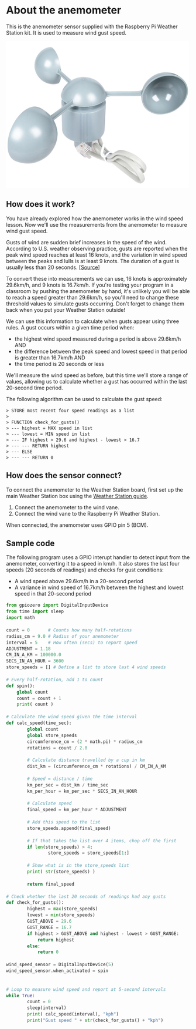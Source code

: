 # About the anemometer

This is the anemometer sensor supplied with the Raspberry Pi Weather Station kit. It is used to measure wind gust speed.

![Anemometer](images/anemometer.png)

## How does it work?

You have already explored how the anemometer works in the wind speed lesson. Now we'll use the measurements from the anemometer to measure wind gust speed.

Gusts of wind are sudden brief increases in the speed of the wind. According to U.S. weather observing practice, gusts are reported when the peak wind speed reaches at least 16 knots, and the variation in wind speed between the peaks and lulls is at least 9 knots. The duration of a gust is usually less than 20 seconds. [[Source](http://glossary.ametsoc.org/wiki/Gust)]

To convert these into measurements we can use, 16 knots is approximately 29.6km/h, and 9 knots is 16.7km/h. If you're testing your program in a classroom by pushing the anemometer by hand, it's unlikely you will be able to reach a speed greater than 29.6km/h, so you'll need to change these threshold values to simulate gusts occurring. Don't forget to change them back when you put your Weather Station outside!

We can use this information to calculate when gusts appear using three rules. A gust occurs within a given time period when:

- the highest wind speed measured during a period is above 29.6km/h AND
- the difference between the peak speed and lowest speed in that period is greater than 16.7km/h AND
- the time period is 20 seconds or less

We'll measure the wind speed as before, but this time we'll store a range of values, allowing us to calculate whether a gust has occurred within the last 20-second time period.

The following algorithm can be used to calculate the gust speed:

    > STORE most recent four speed readings as a list
    >
    > FUNCTION check_for_gusts()
    > --- highest = MAX speed in list
    > --- lowest = MIN speed in list
    > --- IF highest > 29.6 and highest - lowest > 16.7
    > --- --- RETURN highest
    > --- ELSE
    > --- --- RETURN 0

## How does the sensor connect?

To connect the anemometer to the Weather Station board, first set up the main Weather Station box using the [Weather Station guide](https://www.raspberrypi.org/learning/weather-station-guide).

1. Connect the anemometer to the wind vane.
1. Connect the wind vane to the Raspberry Pi Weather Station.

When connected, the anemometer uses GPIO pin 5 (BCM).


## Sample code

The following program uses a GPIO interupt handler to detect input from the anemometer, converting it to a speed in km/h. It also stores the last four speeds (20 seconds of readings) and checks for gust conditions:

- A wind speed above 29.6km/h in a 20-second period
- A variance in wind speed of 16.7km/h between the highest and lowest speed in that 20-second period

```python
from gpiozero import DigitalInputDevice
from time import sleep
import math

count = 0       # Counts how many half-rotations
radius_cm = 9.0 # Radius of your anemometer
interval = 5    # How often (secs) to report speed
ADJUSTMENT = 1.18
CM_IN_A_KM = 100000.0
SECS_IN_AN_HOUR = 3600 
store_speeds = [] # Define a list to store last 4 wind speeds

# Every half-rotation, add 1 to count
def spin():
    global count
    count = count + 1
    print( count )

# Calculate the wind speed given the time interval 
def calc_speed(time_sec):
        global count
        global store_speeds
        circumference_cm = (2 * math.pi) * radius_cm        
        rotations = count / 2.0

        # Calculate distance travelled by a cup in km
        dist_km = (circumference_cm * rotations) / CM_IN_A_KM

        # Speed = distance / time
        km_per_sec = dist_km / time_sec
        km_per_hour = km_per_sec * SECS_IN_AN_HOUR

        # Calculate speed
        final_speed = km_per_hour * ADJUSTMENT

        # Add this speed to the list
        store_speeds.append(final_speed)

        # If that takes the list over 4 items, chop off the first
        if len(store_speeds) > 4:
                store_speeds = store_speeds[1:]
      
        # Show what is in the store_speeds list
        print( str(store_speeds) )
        
        return final_speed

# Check whether the last 20 seconds of readings had any gusts
def check_for_gusts():
        highest = max(store_speeds)
        lowest = min(store_speeds)
        GUST_ABOVE = 29.6       
        GUST_RANGE = 16.7
        if highest > GUST_ABOVE and highest - lowest > GUST_RANGE:
            return highest
        else:
            return 0      

wind_speed_sensor = DigitalInputDevice(5)
wind_speed_sensor.when_activated = spin


# Loop to measure wind speed and report at 5-second intervals
while True:
        count = 0
        sleep(interval)
        print( calc_speed(interval), "kph")
        print("Gust speed " + str(check_for_gusts() + "kph")

```
